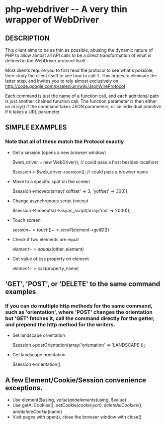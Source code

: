 php-webdriver -- A very thin wrapper of WebDriver
=================================================

## DESCRIPTION

This client aims to be as thin as possible, abusing the dynamic nature of PHP to allow almost all API calls to be a direct transformation of what is defined in the WebDriver protocol itself.

Most clients require you to first read the protocol to see what's possible, then study the client itself to see how to call it.  This hopes to eliminate the latter step, and invites you to rely almost exclusively on http://code.google.com/p/selenium/wiki/JsonWireProtocol

Each command is just the name of a function call, and each additional path is just another chained function call.  The function parameter is then either an array() if the command takes JSON parameters, or an individual primitive if it takes a URL parameter.

## SIMPLE EXAMPLES
### Note that all of these match the Protocol exactly

* Get a session (opens a new browser window)

  $web_driver = new WebDriver(); // could pass a host besides localhost

  $session = $web_driver->session(); // could pass a browser name

* Move to a specific spot on the screen

  $session->moveto(array('xoffset' => 3, 'yoffset' => 300));

* Change asynchronous script timeout

  $session->timeouts()->async_script(array('ms' => 2000));

* Touch screen

  $session->touch()->scroll($element->getID())

* Check if two elements are equal

  $element->equals($other_element)

* Get value of css property on element

  $element->css($property_name)

## 'GET', 'POST', or 'DELETE' to the same command examples

### If you can do multiple http methods for the same command, such as 'orientation', where 'POST' changes the orientation but 'GET' fetches it, call the command directly for the getter, and prepend the http method for the writers.

* Set landscape orientation

  $session->postOrientation(array('orientation' => 'LANDSCAPE'));

* Get landscape orientation

  $session->orientation();

## A few Element/Cookie/Session convenience exceptions.

* Use element($using, $value) and elements($using, $value)
* Use getAllCookies(), setCookie($cookie_json), deleteAllCookies(), and deleteCookie($name)
* Visit pages with open(), close the browser window with close()
